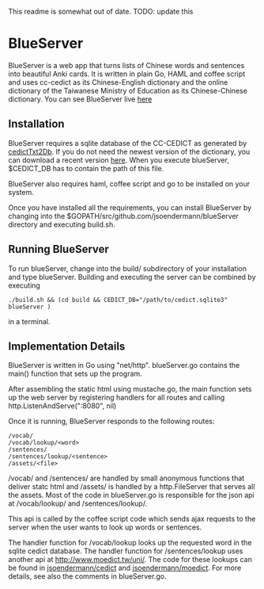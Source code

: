 This readme is somewhat out of date.
TODO: update this

# BlueServer

BlueServer is a web app that turns lists of Chinese words and sentences into beautiful Anki cards. It is written in plain Go, HAML and coffee script and uses cc-cedict as its Chinese-English dictionary and the online dictionary of the Taiwanese Ministry of Education as its Chinese-Chinese dictionary. You can see BlueServer live [here](http://thebluemandarinlab.com:8080/)

## Installation

BlueServer requires a sqlite database of the CC-CEDICT as generated by [cedictTxt2Db](https://github.com/jsoendermann/cedictTxt2Db). If you do not need the newest version of the dictionary, you can download a recent version [here](https://www.dropbox.com/s/277fmaofyaf0dvn/cedict.sqlite3). When you execute blueServer, $CEDICT_DB has to contain the path of this file.

BlueServer also requires haml, coffee script and go to be installed on your system.

Once you have installed all the requirements, you can install BlueServer by changing into the $GOPATH/src/github.com/jsoendermann/blueServer directory and executing build.sh. 

## Running BlueServer

To run blueServer, change into the build/ subdirectory of your installation and type blueServer. Building and executing the server can be combined by executing

    ./build.sh && (cd build && CEDICT_DB="/path/to/cedict.sqlite3" blueServer )

in a terminal.

## Implementation Details

BlueServer is written in Go using "net/http". blueServer.go contains the main() function that sets up the program. 

After assembling the static html using mustache.go, the main function sets up the web server by registering handlers for all routes and calling
   http.ListenAndServe(":8080", nil)

Once it is running, BlueServer responds to the following routes:

    /vocab/
    /vocab/lookup/<word>
    /sentences/
    /sentences/lookup/<sentence>
    /assets/<file>

/vocab/ and /sentences/ are handled by small anonymous functions that deliver statc html and /assets/ is handled by a http.FileServer that serves all the assets. Most of the code in blueServer.go is responsible for the json api at /vocab/lookup/ and /sentences/lookup/.

This api is called by the coffee script code which sends ajax requests to the server when the user wants to look up words or sentences.

The handler function for /vocab/lookup looks up the requested word in the sqlite cedict database. The handler function for /sentences/lookup uses another api at http://www.moedict.tw/uni/. The code for these lookups can be found in [jsoendermann/cedict](https://github.com/jsoendermann/cedict) and [jsoendermann/moedict](https://github.com/jsoendermann/moedict). For more details, see also the comments in blueServer.go. 

